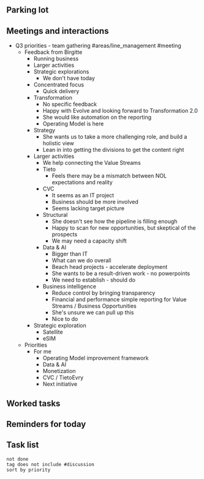 ## Parking lot
## Meetings and interactions
- Q3 priorities - team gathering #areas/line_management  #meeting 
	- Feedback from Birgitte
		- Running business
		- Larger activities
		- Strategic explorations
			- We don't have today
		- Concentrated focus
			- Quick delivery
		- Transformation
			- No specific feedback
			- Happy with Evolve and looking forward to Transformation 2.0
			- She would like automation on the reporting
			- Operating Model is here
		- Strategy
			- She wants us to take a more challenging role, and build a holistic view
			- Lean in into getting the divisions to get the content right
		- Larger activities
			- We help connecting the Value Streams
			- Tieto
				- Feels there may be a mismatch between NOL expectations and reality
			- CVC
				- It seems as an IT project
				- Business should be more involved
				- Seems lacking target picture
			- Structural
				- She doesn't see how the pipeline is filling enough
				- Happy to scan for new opportunities, but skeptical of the prospects
				- We may need a capacity shift
			- Data & AI
				- Bigger than IT
				- What can we do overall
				- Beach head projects - accelerate deployment
				- She wants to be a result-driven work - no powerpoints
				- We need to establish - should do
			- Business intelligence
				- Reduce control by bringing transparency
				- Financial and performance simple reporting for Value Streams / Business Opportunities
				- She's unsure we can pull up this 
				-  Nice to do
		- Strategic exploration
			- Satellite
			- eSIM
	- Priorities
		- For me
			- Operating Model improvement framework
			- Data & AI
			- Monetization
			- CVC / TietoEvry
			- Next initiative
## Worked tasks

## Reminders for today

## Task list

```tasks
not done
tag does not include #discussion 
sort by priority
```
